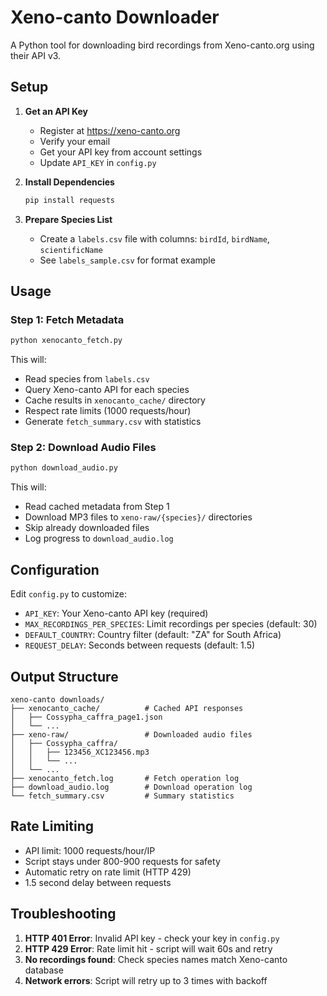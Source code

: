 # Xeno-canto Downloader

A Python tool for downloading bird recordings from Xeno-canto.org using their API v3.

## Setup

1. **Get an API Key**
   - Register at https://xeno-canto.org
   - Verify your email
   - Get your API key from account settings
   - Update `API_KEY` in `config.py`

2. **Install Dependencies**
   ```bash
   pip install requests
   ```

3. **Prepare Species List**
   - Create a `labels.csv` file with columns: `birdId`, `birdName`, `scientificName`
   - See `labels_sample.csv` for format example

## Usage

### Step 1: Fetch Metadata
```bash
python xenocanto_fetch.py
```

This will:
- Read species from `labels.csv`
- Query Xeno-canto API for each species
- Cache results in `xenocanto_cache/` directory
- Respect rate limits (1000 requests/hour)
- Generate `fetch_summary.csv` with statistics

### Step 2: Download Audio Files
```bash
python download_audio.py
```

This will:
- Read cached metadata from Step 1
- Download MP3 files to `xeno-raw/{species}/` directories
- Skip already downloaded files
- Log progress to `download_audio.log`

## Configuration

Edit `config.py` to customize:
- `API_KEY`: Your Xeno-canto API key (required)
- `MAX_RECORDINGS_PER_SPECIES`: Limit recordings per species (default: 30)
- `DEFAULT_COUNTRY`: Country filter (default: "ZA" for South Africa)
- `REQUEST_DELAY`: Seconds between requests (default: 1.5)

## Output Structure

```
xeno-canto downloads/
├── xenocanto_cache/          # Cached API responses
│   ├── Cossypha_caffra_page1.json
│   └── ...
├── xeno-raw/                 # Downloaded audio files
│   ├── Cossypha_caffra/
│   │   ├── 123456_XC123456.mp3
│   │   └── ...
│   └── ...
├── xenocanto_fetch.log       # Fetch operation log
├── download_audio.log        # Download operation log
└── fetch_summary.csv         # Summary statistics
```

## Rate Limiting

- API limit: 1000 requests/hour/IP
- Script stays under 800-900 requests for safety
- Automatic retry on rate limit (HTTP 429)
- 1.5 second delay between requests

## Troubleshooting

1. **HTTP 401 Error**: Invalid API key - check your key in `config.py`
2. **HTTP 429 Error**: Rate limit hit - script will wait 60s and retry
3. **No recordings found**: Check species names match Xeno-canto database
4. **Network errors**: Script will retry up to 3 times with backoff